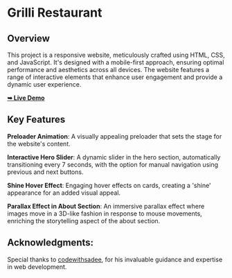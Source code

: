 # Grilli Restaurant

## Overview

This project is a responsive website, meticulously crafted using HTML, CSS, and JavaScript. It's designed with a mobile-first approach, ensuring optimal performance and aesthetics across all devices. The website features a range of interactive elements that enhance user engagement and provide a dynamic user experience.

<a href="https://billalben.github.io/Grilli-Restaurant/"><strong>➥ Live Demo</strong></a>

<!-- ### Demo Screenshots
![Grilli Restaurant]() -->

## Key Features

**Preloader Animation**: A visually appealing preloader that sets the stage for the website's content.

**Interactive Hero Slider**: A dynamic slider in the hero section, automatically transitioning every 7 seconds, with the option for manual navigation using previous and next buttons.

**Shine Hover Effect**: Engaging hover effects on cards, creating a 'shine' appearance for an added visual appeal.

**Parallax Effect in About Section**: An immersive parallax effect where images move in a 3D-like fashion in response to mouse movements, enriching the storytelling aspect of the about section.

## Acknowledgments:

Special thanks to [codewithsadee](https://github.com/codewithsadee), for his invaluable guidance and expertise in web development.
